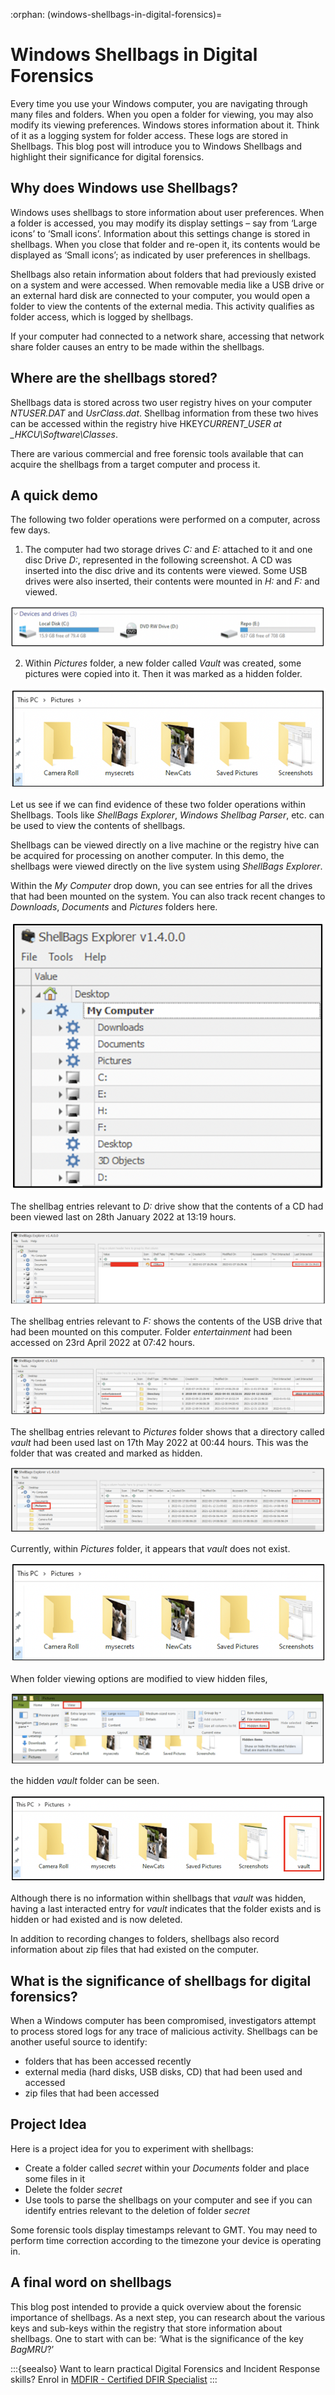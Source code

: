 :orphan:
(windows-shellbags-in-digital-forensics)=

# Windows Shellbags in Digital Forensics

Every time you use your Windows computer, you are navigating through many files and folders. When you open a folder for viewing, you may also modify its viewing preferences. Windows stores information about it. Think of it as a logging system for folder access. These logs are stored in Shellbags. This blog post will introduce you to Windows Shellbags and highlight their significance for digital forensics.

## Why does Windows use Shellbags?

Windows uses shellbags to store information about user preferences. When a folder is accessed, you may modify its display settings – say from ‘Large icons’ to ‘Small icons’. Information about this settings change is stored in shellbags. When you close that folder and re-open it, its contents would be displayed as ‘Small icons’; as indicated by user preferences in shellbags.

Shellbags also retain information about folders that had previously existed on a system and were accessed. When removable media like a USB drive or an external hard disk are connected to your computer, you would open a folder to view the contents of the external media. This activity qualifies as folder access, which is logged by shellbags.

If your computer had connected to a network share, accessing that network share folder causes an entry to be made within the shellbags.

## Where are the shellbags stored?

Shellbags data is stored across two user registry hives on your computer _NTUSER.DAT_ and _UsrClass.dat_. Shellbag information from these two hives can be accessed within the registry hive HKEY*CURRENT_USER at \_HKCU\Software\Classes*.

There are various commercial and free forensic tools available that can acquire the shellbags from a target computer and process it.

## A quick demo

The following two folder operations were performed on a computer, across few days.

1. The computer had two storage drives _C:_ and _E:_ attached to it and one disc Drive _D:_, represented in the following screenshot. A CD was inserted into the disc drive and its contents were viewed. Some USB drives were also inserted, their contents were mounted in _H:_ and _F:_ and viewed.

![windows digital forensics](images/shell-1.png)

2. Within _Pictures_ folder, a new folder called _Vault_ was created, some pictures were copied into it. Then it was marked as a hidden folder.

![windows digital forensics](images/shell-2.png)

Let us see if we can find evidence of these two folder operations within Shellbags. Tools like _ShellBags Explorer_, _Windows Shellbag Parser_, etc. can be used to view the contents of shellbags.

Shellbags can be viewed directly on a live machine or the registry hive can be acquired for processing on another computer. In this demo, the shellbags were viewed directly on the live system using _ShellBags Explorer_.

Within the _My Computer_ drop down, you can see entries for all the drives that had been mounted on the system. You can also track recent changes to _Downloads_, _Documents_ and _Pictures_ folders here.

![windows digital forensics](images/shell-3.png)

The shellbag entries relevant to _D:_ drive show that the contents of a CD had been viewed last on 28th January 2022 at 13:19 hours.

![windows digital forensics](images/shell-4.png)

The shellbag entries relevant to _F:_ shows the contents of the USB drive that had been mounted on this computer. Folder _entertainment_ had been accessed on 23rd April 2022 at 07:42 hours.

![windows digital forensics](images/shell-5.png)

The shellbag entries relevant to _Pictures_ folder shows that a directory called _vault_ had been used last on 17th May 2022 at 00:44 hours. This was the folder that was created and marked as hidden.

![windows digital forensics](images/shell-6.png)

Currently, within _Pictures_ folder, it appears that _vault_ does not exist.

![windows digital forensics](images/shell-7.png)

When folder viewing options are modified to view hidden files,

![windows digital forensics](images/shell-8.png)

the hidden _vault_ folder can be seen.

![windows digital forensics](images/shell-9.png)

Although there is no information within shellbags that _vault_ was hidden, having a last interacted entry for _vault_ indicates that the folder exists and is hidden or had existed and is now deleted.

In addition to recording changes to folders, shellbags also record information about zip files that had existed on the computer.

## What is the significance of shellbags for digital forensics?

When a Windows computer has been compromised, investigators attempt to process stored logs for any trace of malicious activity. Shellbags can be another useful source to identify:

- folders that has been accessed recently
- external media (hard disks, USB disks, CD) that had been used and accessed
- zip files that had been accessed

## Project Idea

Here is a project idea for you to experiment with shellbags:

- Create a folder called _secret_ within your _Documents_ folder and place some files in it
- Delete the folder _secret_
- Use tools to parse the shellbags on your computer and see if you can identify entries relevant to the deletion of folder _secret_

Some forensic tools display timestamps relevant to GMT. You may need to perform time correction according to the timezone your device is operating in.

## A final word on shellbags

This blog post intended to provide a quick overview about the forensic importance of shellbags. As a next step, you can research about the various keys and sub-keys within the registry that store information about shellbags. One to start with can be: ‘What is the significance of the key _BagMRU_?’

:::{seealso}
Want to learn practical Digital Forensics and Incident Response skills? Enrol in [MDFIR - Certified DFIR Specialist](https://www.mosse-institute.com/certifications/mdfir-certified-dfir-specialist.html)
:::
